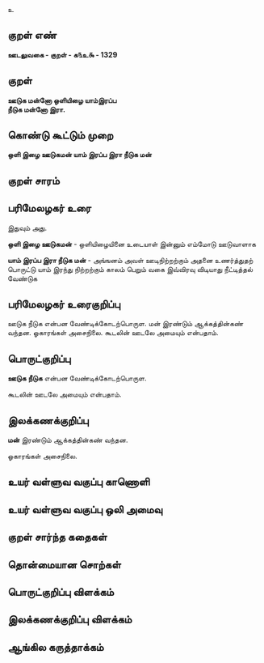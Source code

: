 உ

## குறள் எண் 

**ஊடலுவகை - குறள் - க௩உ௯ - 1329**

## குறள் 

**ஊடுக மன்னோ ஒளியிழை யாம்இரப்ப  
நீடுக மன்னோ இரா.** 

## கொண்டு கூட்டும் முறை

**ஒளி இழை ஊடுகமன் யாம் இரப்ப இரா நீடுக மன்**

## குறள் சாரம் 


## பரிமேலழகர் உரை

இதுவும் அது. 

**ஒளி இழை ஊடுகமன்** - ஒளியிழையினை உடையாள் இன்னும் எம்மோடு ஊடுவாளாக 

**யாம் இரப்ப இரா நீடுக மன்** - அங்ஙனம் அவள் ஊடிநிற்றற்கும் அதனை உணர்த்துதற் பொருட்டு யாம் இரந்து நிற்றற்கும் காலம் பெறும் வகை இவ்விரவு விடியாது நீட்டித்தல் வேண்டுக

## பரிமேலழகர் உரைகுறிப்பு   

ஊடுக நீடுக என்பன வேண்டிக்கோடற்பொருள. மன் இரண்டும் ஆக்கத்தின்கண் வந்தன. ஓகாரங்கள் அசைநிலை. கூடலின் ஊடலே அமையும் என்பதாம். 

## பொருட்குறிப்பு 

**ஊடுக** **நீடுக** என்பன வேண்டிக்கோடற்பொருள.

கூடலின் ஊடலே அமையும் என்பதாம்.

## இலக்கணக்குறிப்பு  

**மன்** இரண்டும் ஆக்கத்தின்கண் வந்தன. 

ஓகாரங்கள் அசைநிலை.

## உயர் வள்ளுவ வகுப்பு காணொளி


## உயர் வள்ளுவ வகுப்பு ஒலி அமைவு 

 
## குறள் சார்ந்த கதைகள் 


## தொன்மையான சொற்கள்


## பொருட்குறிப்பு விளக்கம்


## இலக்கணக்குறிப்பு விளக்கம்


## ஆங்கில கருத்தாக்கம் 


